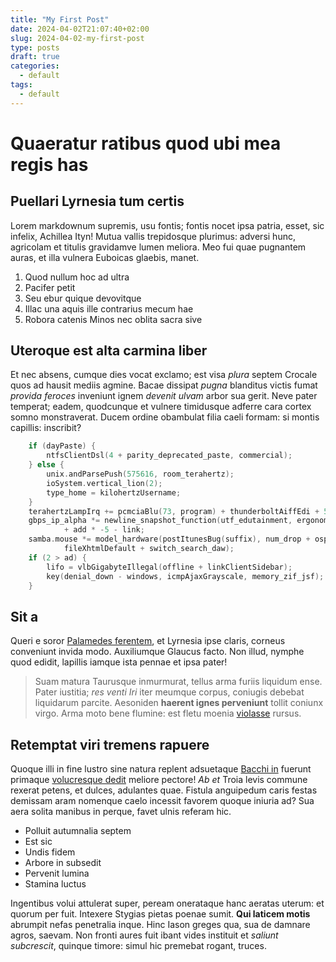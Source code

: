 ```yaml
---
title: "My First Post"
date: 2024-04-02T21:07:40+02:00
slug: 2024-04-02-my-first-post
type: posts
draft: true 
categories:
  - default
tags:
  - default
---
```


# Quaeratur ratibus quod ubi mea regis has

## Puellari Lyrnesia tum certis

Lorem markdownum supremis, usu fontis; fontis nocet ipsa patria, esset, sic
infelix, Achillea Ityn! Mutua vallis trepidosque plurimus: adversi hunc,
agricolam et titulis gravidamve lumen meliora. Meo fui quae pugnantem auras, et
illa vulnera Euboicas glaebis, manet.

1. Quod nullum hoc ad ultra
2. Pacifer petit
3. Seu ebur quique devovitque
4. Illac una aquis ille contrarius mecum hae
5. Robora catenis Minos nec oblita sacra sive

## Uteroque est alta carmina liber

Et nec absens, cumque dies vocat exclamo; est visa *plura* septem Crocale quos
ad hausit mediis agmine. Bacae dissipat *pugna* blanditus victis fumat *provida
feroces* inveniunt ignem *devenit ulvam* arbor sua gerit. Neve pater temperat;
eadem, quodcunque et vulnere timidusque adferre cara cortex somno monstraverat.
Ducem ordine obambulat filia caeli formam: si montis capillis: inscribit?
```C
    if (dayPaste) {
        ntfsClientDsl(4 + parity_deprecated_paste, commercial);
    } else {
        unix.andParsePush(575616, room_terahertz);
        ioSystem.vertical_lion(2);
        type_home = kilohertzUsername;
    }
    terahertzLampIrq += pcmciaBlu(73, program) + thunderboltAiffEdi + 5;
    gbps_ip_alpha *= newline_snapshot_function(utf_edutainment, ergonomics) + 4
            + add * -5 - link;
    samba.mouse *= model_hardware(postItunesBug(suffix), num_drop + ospfUriOle +
            fileXhtmlDefault + switch_search_daw);
    if (2 > ad) {
        lifo = vlbGigabyteIllegal(offline + linkClientSidebar);
        key(denial_down - windows, icmpAjaxGrayscale, memory_zif_jsf);
    }
```
## Sit a

Queri e soror [Palamedes ferentem](http://www.natum.net/), et Lyrnesia ipse
claris, corneus conveniunt invida modo. Auxiliumque Glaucus facto. Non illud,
nymphe quod edidit, lapillis iamque ista pennae et ipsa pater!

> Suam matura Taurusque inmurmurat, tellus arma furiis liquidum ense. Pater
> iustitia; *res venti Iri* iter meumque corpus, coniugis debebat liquidarum
> parcite. Aesoniden **haerent ignes perveniunt** tollit coniunx virgo. Arma
> moto bene flumine: est fletu moenia
> [violasse](http://www.ferinae-tactosque.net/) rursus.

## Retemptat viri tremens rapuere

Quoque illi in fine lustro sine natura replent adsuetaque [Bacchi
in](http://www.cornua-fugam.io/) fuerunt primaque [volucresque
dedit](http://quod.io/soceri) meliore pectore! *Ab et* Troia levis commune
rexerat petens, et dulces, adulantes quae. Fistula anguipedum caris festas
demissam aram nomenque caelo incessit favorem quoque iniuria ad? Sua aera solita
manibus in perque, favet ulnis referam hic.

- Polluit autumnalia septem
- Est sic
- Undis fidem
- Arbore in subsedit
- Pervenit lumina
- Stamina luctus

Ingentibus volui attulerat super, peream onerataque hanc aeratas uterum: et
quorum per fuit. Intexere Stygias pietas poenae sumit. **Qui laticem motis**
abrumpit nefas penetralia inque. Hinc Iason greges qua, sua de damnare agros,
saevam. Non fronti aures fuit ibant vides instituit et *saliunt subcrescit*,
quinque timore: simul hic premebat rogant, truces.

